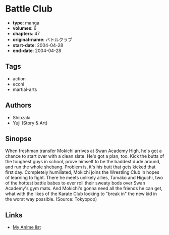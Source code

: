 # Battle Club

-   **type**: manga
-   **volumes**: 6
-   **chapters**: 47
-   **original-name**: バトルクラブ
-   **start-date**: 2004-04-28
-   **end-date**: 2004-04-28

## Tags

-   action
-   ecchi
-   martial-arts

## Authors

-   Shiozaki
-   Yuji (Story & Art)

## Sinopse

When freshman transfer Mokichi arrives at Swan Academy High, he's got a chance to start over with a clean slate. He's got a plan, too. Kick the butts of the toughest guys in school, prove himself to be the baddest dude around, and run the whole shebang. Problem is, it's his butt that gets kicked that first day. Completely humiliated, Mokichi joins the Wrestling Club in hopes of learning to fight. There he meets unlikely allies, Tamako and Higuchi, two of the hottest battle babes to ever roll their sweaty bods over Swan Academy's gym mats. And Mokichi's gonna need all the friends he can get, what with the likes of the Karate Club looking to "break in" the new kid in the worst way possible. (Source: Tokyopop)

## Links

-   [My Anime list](https://myanimelist.net/manga/141/Battle_Club)
